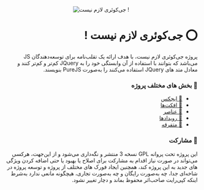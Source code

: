 <div style="text-align: center;padding: 0;margin: 0;">
    <img src="https://nojquery.ir/NoJQuery.png" alt="جی‌کوئری لازم نیست !" style="max-width: 100%;">
</div>

<div style="text-align: right;direction: rtl;" dir="rtl">

<h1>⭕️ جی‌کوئری لازم نیست !</h1>
    
پروژه جی‌کوئری لازم نیست، با هدف ارائه یک تقلب‌نامه برای توسعه‌دهندگان JS می‌باشد که بتوانند با استفاده از آن وابستگی خود را به JQuery کم‌تر و کم‌تر کنند و معادل متد های JQuery استفاده می‌کنند را به‌صورت PureJS بنویسند.

<h3>🔰 بخش های مختلف پروژه</h3>
    
- [💠 ایجکس](https://nojquery.ir/#subject-ajax)
- [💠 افکت‌ها](https://nojquery.ir/#subject-effects)
- [💠 عناصر](https://nojquery.ir/#subject-elements)
- [💠 رویدادها](https://nojquery.ir/#subject-events)
- [💠 متفرقه](https://nojquery.ir/#subject-utils)

<h3>🤝 مشارکت</h3>
    
این پروژه تحت پروانه GPL نسخه 3 منتشر و نگه‌داری می‌شود و از این‌جهت، هرکسی می‌تواند در صورت نیاز اقدام به مشارکت برای اصلاح یا بهبود یا حتی اضافه کردن ویژگی های جدید به این پروژه کند، همچنین ایجاد فورک های مختلف از پروژه و توسعه پروژه در شاخه‌ای جدا، چه به‌صورت رایگان و چه به‌صورت تجاری، هیچگونه مانعی ندارد به‌شرط اینکه کپی‌رایت صاحب‌اثر محفوظ بماند و دچار تغییر نشود.
    
</div>
